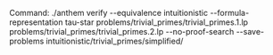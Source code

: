 Command: ./anthem verify --equivalence intuitionistic --formula-representation tau-star problems/trivial_primes/trivial_primes.1.lp problems/trivial_primes/trivial_primes.2.lp  --no-proof-search --save-problems intuitionistic/trivial_primes/simplified/